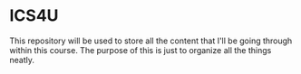 # ICS4U
This repository will be used to store all the content that I'll be going through within this course. The purpose of this is just to organize all the things neatly.